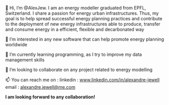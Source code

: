 👋 Hi, I’m @AlexJew. I am an energy modeller graduated from EPFL, Switzerland. I share a passion for energy urban infrastructures. Thus, my goal is to help spread successful energy planning practices and contribute to the deployment of new energy infrastructures able to produce, transfer and consume energy in a efficient, flexible and decarbonated way 

👀 I’m interested in any new software that can help promote energy planning worldwide

🌱 I’m currently learning programming, as I try to improve my data management skills

💞️ I’m looking to collaborate on any project related to energy modelling

📫 You can reach me on :
    linkedin : www.linkedin.com/in/alexandre-jewell
    email : alexandre.jewell@me.com
      
**I am looking forward to any collaboration!**

